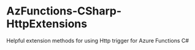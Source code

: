 # AzFunctions-CSharp-HttpExtensions
Helpful extension methods for using Http trigger for Azure Functions C#

